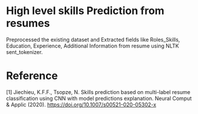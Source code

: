 # High level skills Prediction from resumes

Preprocessed the existing dataset and Extracted fields like Roles_Skills, Education, Experience, Additional Information from resume using NLTK sent_tokenizer.

# Reference

[1] Jiechieu, K.F.F., Tsopze, N. Skills prediction based on multi-label resume classification using CNN with model predictions explanation. Neural Comput & Applic (2020). https://doi.org/10.1007/s00521-020-05302-x
